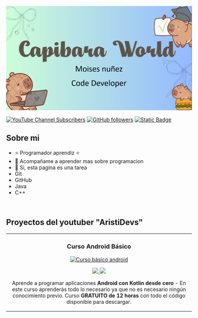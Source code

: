 <div align="center">

</div>
<img src="capibara.png">

[![YouTube Channel Subscribers](https://img.shields.io/youtube/channel/subscribers/UCAQwPgQXEnyEzjHpPEtdLYA?style=social)](https://www.youtube.com/@MoiiProg?sub_confirmation=1)
[![GitHub followers](https://img.shields.io/github/followers/MoiiNnz?style=social)](https://github.com/MoiiNnz)
[![Static Badge](https://img.shields.io/badge/Instagram-DF34EC)](https://www.instagram.com/moimoiprog/)


## Sobre mi

- ⭐ Programador aprendiz ⭐ 
- 🙋 Acompañame a aprender mas sobre programacion
- 📓 Si, esta pagina es una tarea 
- Git
- GitHub
- Java
- C++

<br>

## Proyectos del youtuber "AristiDevs"
<table>
<tr>
<td width="50%">
<h3 align="center">Curso Android Básico</h3>
<div align="center">
<a href="https://github.com/ArisGuimera/Android-Expert" target="_blank"><img src="https://i.imgur.com/Jji0CIE.jpg" width="400" alt="Curso básico android"></a>
<p>
<a href="https://github.com/ArisGuimera/Android-Expert" target="_blank">
<img src="https://img.shields.io/badge/CÓDIGO-ff9?style=for-the-badge&logo=github&logoColor=black">
</a>
<a href="https://youtu.be/vJapzH_46a8" target="_blank">
<img src="https://img.shields.io/badge/-Youtube-green?style=for-the-badge&color=fbfc40">
</a>
</p>
<p>Aprende a programar aplicaciones <strong>Android con Kotlin desde cero</strong> - En este curso aprenderás todo lo necesario ya que no es necesario ningún conocimiento previo. Curso <strong>GRATUITO de 12 horas</strong> con todo el código disponible para descargar.</p>
</div>
                                                                                      
</td>